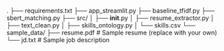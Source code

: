 .
├── requirements.txt
├── app_streamlit.py
├── baseline_tfidf.py
├── sbert_matching.py
├── src/
│   ├── __init__.py
│   ├── resume_extractor.py
│   ├── text_clean.py
│   ├── skills_ontology.py
│   └── skills.csv
└── sample_data/
    ├── resume.pdf  # Sample resume (replace with your own)
    └── jd.txt      # Sample job description
